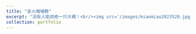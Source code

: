```yaml
---
title: "圣火喵喵教"
excerpt: "没有人能拒绝一只大橘！<br/><img src='/images/miaomiao2023520.jpg'>"
collection: portfolio
---
```

